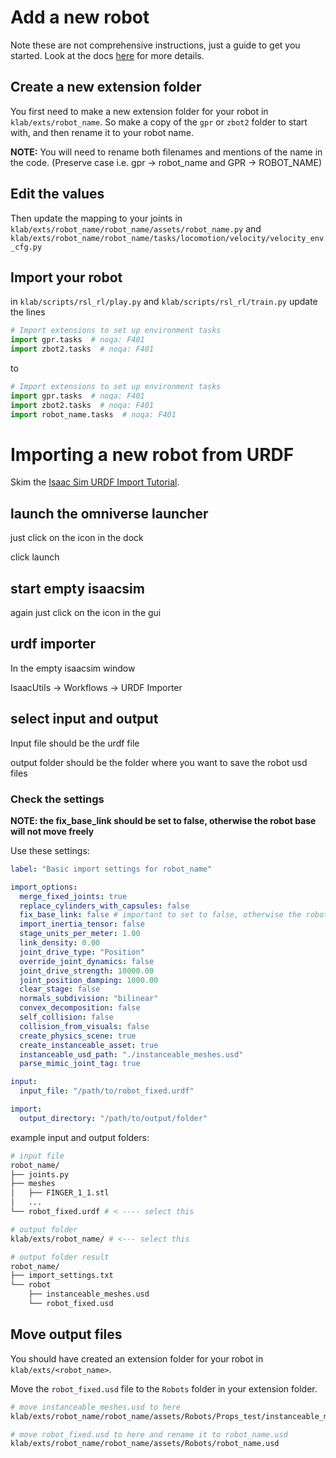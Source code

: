 # Add a new robot

Note these are not comprehensive instructions, just a guide to get you started. Look at the docs [here](https://docs.omniverse.nvidia.com/isaacsim/latest/features/environment_setup/ext_omni_isaac_urdf.html) for more details.



## Create a new extension folder
You first need to make a new extension folder for your robot in `klab/exts/robot_name`. So make a copy of the `gpr` or `zbot2` folder to start with, and then rename it to your robot name.

**NOTE:** You will need to rename both filenames and mentions of the name in the code. (Preserve case i.e. gpr -> robot_name and GPR -> ROBOT_NAME)

## Edit the values 

Then update the mapping to your joints in `klab/exts/robot_name/robot_name/assets/robot_name.py` and `klab/exts/robot_name/robot_name/tasks/locomotion/velocity/velocity_env_cfg.py`

## Import your robot

in `klab/scripts/rsl_rl/play.py` and `klab/scripts/rsl_rl/train.py` update the lines 

```python
# Import extensions to set up environment tasks
import gpr.tasks  # noqa: F401
import zbot2.tasks  # noqa: F401
```

to 

```python
# Import extensions to set up environment tasks
import gpr.tasks  # noqa: F401
import zbot2.tasks  # noqa: F401
import robot_name.tasks  # noqa: F401
```


# Importing a new robot from URDF

Skim the [Isaac Sim URDF Import Tutorial](https://docs.omniverse.nvidia.com/isaacsim/latest/advanced_tutorials/tutorial_advanced_import_urdf.html).


## launch the omniverse launcher
just click on the icon in the dock

click launch

## start empty isaacsim
again just click on the icon in the gui 

## urdf importer

In the empty isaacsim window

IsaacUtils -> Workflows -> URDF Importer

## select input and output 

Input file should be the urdf file 

output folder should be the folder where you want to save the robot usd files 

### Check the settings

**NOTE: the fix_base_link should be set to false, otherwise the robot base will not move freely**

Use these settings:
```yaml
label: "Basic import settings for robot_name"

import_options:
  merge_fixed_joints: true
  replace_cylinders_with_capsules: false
  fix_base_link: false # important to set to false, otherwise the robot base will not move freely
  import_inertia_tensor: false
  stage_units_per_meter: 1.00
  link_density: 0.00
  joint_drive_type: "Position"
  override_joint_dynamics: false
  joint_drive_strength: 10000.00
  joint_position_damping: 1000.00
  clear_stage: false
  normals_subdivision: "bilinear"
  convex_decomposition: false
  self_collision: false
  collision_from_visuals: false
  create_physics_scene: true
  create_instanceable_asset: true
  instanceable_usd_path: "./instanceable_meshes.usd"
  parse_mimic_joint_tag: true

input:
  input_file: "/path/to/robot_fixed.urdf"

import:
  output_directory: "/path/to/output/folder"
```

example input and output folders:

```bash
# input file
robot_name/
├── joints.py
├── meshes
│   ├── FINGER_1_1.stl
│   ...
└── robot_fixed.urdf # < ---- select this

# output folder 
klab/exts/robot_name/ # <--- select this

# output folder result
robot_name/
├── import_settings.txt
└── robot
    ├── instanceable_meshes.usd
    └── robot_fixed.usd
```

## Move output files

You should have created an extension folder for your robot in `klab/exts/<robot_name>`.

Move the `robot_fixed.usd` file to the `Robots` folder in your extension folder.

```bash
# move instanceable_meshes.usd to here
klab/exts/robot_name/robot_name/assets/Robots/Props_test/instanceable_meshes.usd

# move robot_fixed.usd to here and rename it to robot_name.usd
klab/exts/robot_name/robot_name/assets/Robots/robot_name.usd
```

